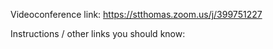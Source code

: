 Videoconference link:  https://stthomas.zoom.us/j/399751227

Instructions / other links you should know:
